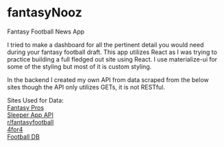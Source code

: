 # fantasyNooz
Fantasy Football News App

I tried to make a dashboard for all the pertinent detail you would need during your fantasy football draft. This app utilizes React as I was trying to practice building a full fledged out site using React. I use materialize-ui for some of the styling but most of it is custom styling.

In the backend I created my own API from data scraped from the below sites though the API only utilizes GETs, it is not RESTful.

Sites Used for Data:<br />
[Fantasy Pros](https://www.fantasypros.com/)<br />
[Sleeper App API](https://docs.sleeper.app/)<br />
[r/fantasyfootball](https://old.reddit.com/r/fantasyfootball/)<br />
[4for4](https://www.4for4.com/)<br />
[Football DB](https://www.footballdb.com/fantasy-football/)<br />
